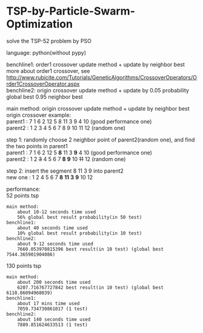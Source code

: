 # TSP-by-Particle-Swarm-Optimization
solve the TSP-52 problem by PSO
  
language: python(without pypy)  
  
benchline1: order1 crossover update method + update by neighbor best  
more about order1 crossover, see http://www.rubicite.com/Tutorials/GeneticAlgorithms/CrossoverOperators/Order1CrossoverOperator.aspx  
benchline2: origin crossover update method + update by 0.05 probability global best 0.95 neighbor best
  
main method: origin crossover update method + update by neighbor best  
origin crossover example:  
parent1 : 7 1 6 2 12 5 8 11 3 9 4 10  (good performance one)  
parent2 : 1 2 3 4 5 6 7 8 9 10 11 12  (random one)  
  
step 1: randomly choose 2 neighbor point of parent2(random one), and find the two points in parent1  
parent1 : 7 1 6 2 12 5 **8** 11 3 **9** 4 10  (good performance one)  
parent2 : 1 2 <del>3</del> 4 5 6 7 **8** **9** 10 <del>11</del> 12  (random one)  
  
step 2: insert the segment 8 11 3 9 into parent2  
new one : 1 2 4 5 6 7 **8** **11** **3** **9** 10 12  
  
  
performance:  
52 points tsp  

    main method:  
        about 10-12 seconds time used  
        56% global best result probability(in 50 test)  
    benchline1:  
        about 40 seconds time used  
        10% global best result probability(in 10 test)  
    benchline2:  
        about 9-12 seconds time used  
        7660.053970815396 best result(in 10 test) (global best 7544.365901904086)  
        
130 points tsp  

    main method:  
        about 200 seconds time used  
        6207.716767727842 best result(in 10 test) (global best 6110.86094968039)  
    benchline1:  
        about 17 mins time used  
        7059.734730861017 (1 test)  
    benchline2:  
        about 140 seconds time used  
        7889.851624633513 (1 test)  
